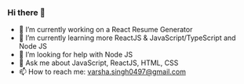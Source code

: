 ### Hi there 👋

- 🔭 I’m currently working on a React Resume Generator
- 🌱 I’m currently learning more ReactJS & JavaScript/TypeScript and Node JS
- 🤔 I’m looking for help with Node JS
- 💬 Ask me about JavaScript, ReactJS, HTML, CSS
- 📫 How to reach me: varsha.singh0497@gmail.com
